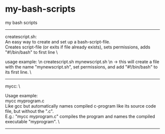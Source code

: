 # my-bash-scripts
my bash scripts

-----------------------------

createscript.sh: \
An easy way to create and set up a bash-script-file. \
Creates script-file (or exits if file already exists), sets permissions, adds "#!/bin/bash" to first line \

usage example: \n
createscript.sh mynewscript.sh \n
-> this will create a file with the name "mynewscript.sh", set permissions, and add "#!/bin/bash" to its first line.  \

-----------------------------

mycc: \

Usage example: \
mycc myprogram.c \
Like gcc but automatically names compiled c-program like its source code file, but without the ".c". \
E.g.: "mycc myprogram.c" compiles the program and names the compiled executable "myprogram". \

----------------------------

